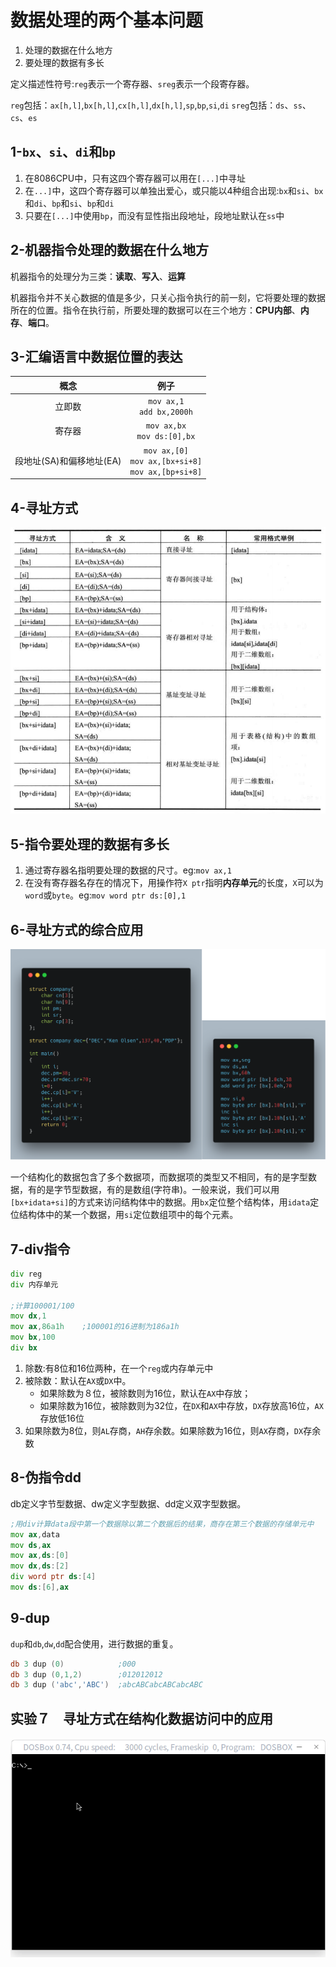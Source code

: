 
<!-- @import "[TOC]" {cmd="toc" depthFrom=1 depthTo=6 orderedList=false} -->

# 数据处理的两个基本问题

1. 处理的数据在什么地方
2. 要处理的数据有多长

定义描述性符号:`reg`表示一个寄存器、`sreg`表示一个段寄存器。

`reg`包括：`ax[h,l]`,`bx[h,l]`,`cx[h,l]`,`dx[h,l]`,`sp`,`bp`,`si`,`di`
`sreg`包括：`ds`、`ss`、`cs`、`es`

## 1-`bx`、`si`、`di`和`bp`

1. 在8086CPU中，只有这四个寄存器可以用在`[...]`中寻址
2. 在`...]`中，这四个寄存器可以单独出爱心，或只能以4种组合出现:`bx`和`si`、`bx`和`di`、`bp`和`si`、`bp`和`di`
3. 只要在`[...]`中使用`bp`，而没有显性指出段地址，段地址默认在`ss`中

## 2-机器指令处理的数据在什么地方

机器指令的处理分为三类：**读取**、**写入**、**运算**

机器指令并不关心数据的值是多少，只关心指令执行的前一刻，它将要处理的数据所在的位置。指令在执行前，所要处理的数据可以在三个地方：**CPU内部**、**内存**、**端口**。

## 3-汇编语言中数据位置的表达

|概念|例子|
|:---:|:---:|
|立即数|`mov ax,1`<br>`add bx,2000h`|
|寄存器|`mov ax,bx`<br>`mov ds:[0],bx`|
|段地址(SA)和偏移地址(EA)|`mov ax,[0]`<br> `mov ax,[bx+si+8]`<br> `mov ax,[bp+si+8]`|

## 4-寻址方式

![](./image/寻址方式小结.png)

## 5-指令要处理的数据有多长

1. 通过寄存器名指明要处理的数据的尺寸。eg:`mov ax,1`
2. 在没有寄存器名存在的情况下，用操作符`X ptr`指明**内存单元**的长度，`X`可以为`word`或`byte`。eg:`mov word ptr ds:[0],1`

## 6-寻址方式的综合应用

![](./image/result2.png)


一个结构化的数据包含了多个数据项，而数据项的类型又不相同，有的是字型数据，有的是字节型数据，有的是数组(字符串)。一般来说，我们可以用`[bx+idata+si]`的方式来访问结构体中的数据。用`bx`定位整个结构体，用`idata`定位结构体中的某一个数据，用`si`定位数组项中的每个元素。

## 7-div指令

```asm
div reg
div 内存单元

;计算100001/100
mov dx,1
mov ax,86a1h    ;100001的16进制为186a1h
mov bx,100
div bx
```
1. 除数:有8位和16位两种，在一个`reg`或内存单元中
2. 被除数：默认在`AX`或`DX`中。
    * 如果除数为８位，被除数则为16位，默认在`AX`中存放；
    * 如果除数为16位，被除数则为32位，在`DX`和`AX`中存放，`DX`存放高16位，`AX`存放低16位
3. 如果除数为8位，则`AL`存商，`AH`存余数。如果除数为16位，则`AX`存商，`DX`存余数

## 8-伪指令dd

db定义字节型数据、dw定义字型数据、dd定义双字型数据。

```asm
;用div计算data段中第一个数据除以第二个数据后的结果，商存在第三个数据的存储单元中
mov ax,data
mov ds,ax
mov ax,ds:[0]
mov dx,ds:[2]
div word ptr ds:[4]
mov ds:[6],ax
```

## 9-dup

`dup`和`db`,`dw`,`dd`配合使用，进行数据的重复。

```asm
db 3 dup (0)            ;000
db 3 dup (0,1,2)        ;012012012
db 3 dup ('abc','ABC')  ;abcABCabcABCabcABC
```
## 实验７　寻址方式在结构化数据访问中的应用
![](./image/ex-7.gif)